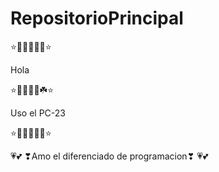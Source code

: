 # RepositorioPrincipal
⭐💖💛💚💙💜⭐

Hola 

⭐🌸🌺🌹🍃☘️⭐

Uso el PC-23 

⭐🐞🦗🦋🐌🐸⭐


💗💕 ❣Amo el diferenciado de programacion❣ 💗💕
